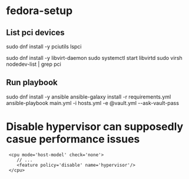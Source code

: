 # fedora-setup
## List pci devices
sudo dnf install -y pciutils
lspci

sudo dnf install -y libvirt-daemon
sudo systemctl start libvirtd
sudo virsh nodedev-list | grep pci

## Run playbook
sudo dnf install -y ansible
ansible-galaxy install -r requirements.yml
ansible-playbook main.yml -i hosts.yml -e @vault.yml --ask-vault-pass

# Disable hypervisor can supposedly casue performance issues
```
 <cpu mode='host-model' check='none'>
    // ...
    <feature policy='disable' name='hypervisor'/>
 </cpu>
```
